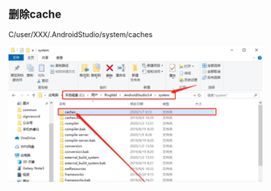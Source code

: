 ## 删除cache
C/user/XXX/.AndroidStudio/system/caches

![load-settings-error](/assets/load-settings-error.jpg)
